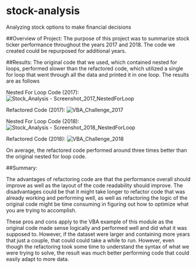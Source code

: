 # stock-analysis
Analyzing stock options to make financial decisions

##Overview of Project:
The purpose of this project was to summarize stock ticker performance throughout the years 2017 and 2018. The code we created could be repurposed for additional years. 

##Results:
The original code that we used, which contained nested for loops, performed slower than the refactored code, which utilized a single for loop that went through all the data and printed it in one loop. The results are as follows

  Nested For Loop Code (2017):
  ![Stock_Analysis - Screenshot_2017_NestedForLoop](https://user-images.githubusercontent.com/75653952/105877723-e62f7d00-5fc5-11eb-97c2-1cb77d5d211a.png)
  
  Refactored Code (2017):
  ![VBA_Challenge_2017](https://user-images.githubusercontent.com/75653952/105877595-c7c98180-5fc5-11eb-863b-4c5e6ae70c5c.png)
  
  Nested For Loop Code (2018):
  ![Stock_Analysis - Screenshot_2018_NestedForLoop](https://user-images.githubusercontent.com/75653952/105877807-fb0c1080-5fc5-11eb-9621-796b2fbf31c0.png)
  
  Refactored Code (2018):
  ![VBA_Challenge_2018](https://user-images.githubusercontent.com/75653952/105877684-db74e800-5fc5-11eb-83ef-fe95ce27c363.png)
  
On average, the refactored code performed around three times better than the original nested for loop code. 

##Summary:

The advantages of refactoring code are that the performance overall should improve as well as the layout of the code readability should improve. The disadvantages could be that it might take longer to refactor code that was already working and performing well, as well as refactoring the logic of the original code might be time consuming in figuring out how to optimize what you are trying to accomplish. 

These pros and cons apply to the VBA example of this module as the original code made sense logically and performed well and did what it was supposed to. However, if the dataset were larger and containing more years that just a couple, that could could take a while to run. However, even though the refactoring took some time to understand the syntax of what we were trying to solve, the result was much better performing code that could easily adapt to more data.
